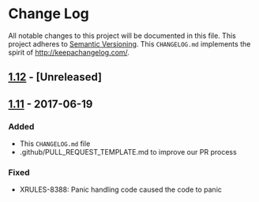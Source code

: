 # Change Log

All notable changes to this project will be documented in this file.
This project adheres to [Semantic Versioning](http://semver.org/).
This `CHANGELOG.md` implements the spirit of http://keepachangelog.com/.

## [1.12](https://github.comcast.com/VariousArtists/common/compare/v1.11...dev) - [Unreleased]

## [1.11](https://github.comcast.com/VariousArtists/common/compare/v1.10...v1.11) - 2017-06-19

### Added
* This `CHANGELOG.md` file
* .github/PULL_REQUEST_TEMPLATE.md to improve our PR process

### Fixed
* XRULES-8388: Panic handling code caused the code to panic
